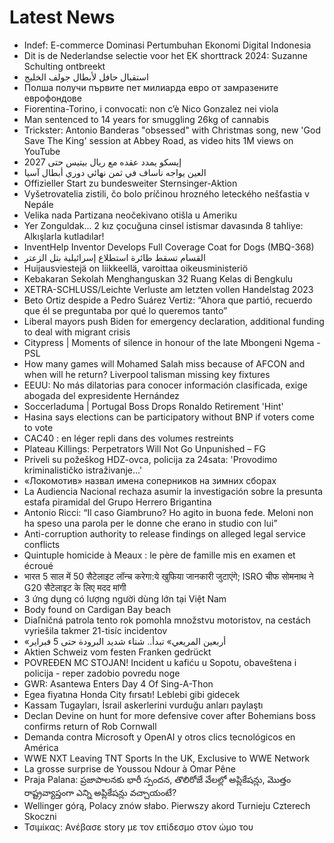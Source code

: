 # Latest News
-  Indef: E-commerce Dominasi Pertumbuhan Ekonomi Digital Indonesia
-  Dit is de Nederlandse selectie voor het EK shorttrack 2024: Suzanne Schulting ontbreekt
-  استقبال حافل لأبطال جولف الخليج
-  Полша получи първите пет милиарда евро от замразените еврофондове
-  Fiorentina-Torino, i convocati: non c’è Nico Gonzalez nei viola
-  Man sentenced to 14 years for smuggling 26kg of cannabis
-  Trickster: Antonio Banderas "obsessed" with Christmas song, new 'God Save The King' session at Abbey Road, as video hits 1M views on YouTube
-  إيسكو يمدد عقده مع ريال بيتيس حتى 2027
-  العين يواجه ناساف في ثمن نهائي دوري أبطال آسيا
-  Offizieller Start zu bundesweiter Sternsinger-Aktion
-  Vyšetrovatelia zistili, čo bolo príčinou hrozného leteckého nešťastia v Nepále
-  Velika nada Partizana neočekivano otišla u Ameriku
-  Yer Zonguldak... 2 kız çocuğuna cinsel istismar davasında 8 tahliye: Alkışlarla kutladılar!
-  InventHelp Inventor Develops Full Coverage Coat for Dogs (MBQ-368)
-  القسام تسقط طائرة استطلاع إسرائيلية بتل الزعتر
-  Huijausviestejä on liikkeellä, varoittaa oikeusministeriö
-  Kebakaran Sekolah Menghanguskan 32 Ruang Kelas di Bengkulu
-  XETRA-SCHLUSS/Leichte Verluste am letzten vollen Handelstag 2023
-  Beto Ortiz despide a Pedro Suárez Vertiz: “Ahora que partió, recuerdo que él se preguntaba por qué lo queremos tanto”
-  Liberal mayors push Biden for emergency declaration, additional funding to deal with migrant crisis
-  Citypress | Moments of silence in honour of the late Mbongeni Ngema - PSL
-  How many games will Mohamed Salah miss because of AFCON and when will he return? Liverpool talisman missing key fixtures
-  EEUU: No más dilatorias para conocer información clasificada, exige abogada del expresidente Hernández
-  Soccerladuma | Portugal Boss Drops Ronaldo Retirement 'Hint'
-  Hasina says elections can be participatory without BNP if voters come to vote
-  CAC40 : en léger repli dans des volumes restreints
-  Plateau Killings: Perpetrators Will Not Go Unpunished – FG
-  Priveli su požeškog HDZ-ovca, policija za 24sata: 'Provodimo kriminalističko istraživanje...'
-  «Локомотив» назвал имена соперников на зимних сборах
-  La Audiencia Nacional rechaza asumir la investigación sobre la presunta estafa piramidal del Grupo Herrero Brigantina
-  Antonio Ricci: “Il caso Giambruno? Ho agito in buona fede. Meloni non ha speso una parola per le donne che erano in studio con lui”
-  Anti-corruption authority to release findings on alleged legal service conflicts
-  Quintuple homicide à Meaux : le père de famille mis en examen et écroué
-  भारत 5 साल में 50 सैटेलाइट लॉन्च करेगा:ये खुफिया जानकारी जुटाएंगे; ISRO चीफ सोमनाथ ने G20 सैटेलाइट के लिए मदद मांगी
-  3 ứng dụng có lượng người dùng lớn tại Việt Nam
-  Body found on Cardigan Bay beach
-  Diaľničná patrola tento rok pomohla množstvu motoristov, na cestách vyriešila takmer 21-tisíc incidentov
-  «أربعين المريعي» تبدأ.. شتاء شديد البرودة حتى 5 فبراير
-  Aktien Schweiz vom festen Franken gedrückt
-  POVREĐEN MC STOJAN! Incident u kafiću u Sopotu, obaveštena i policija - reper zadobio povredu noge
-  GWR: Asantewa Enters Day 4 Of Sing-A-Thon
-  Egea fiyatına Honda City fırsatı! Leblebi gibi gidecek
-  Kassam Tugayları, İsrail askerlerini vurduğu anları paylaştı
-  Declan Devine on hunt for more defensive cover after Bohemians boss confirms return of Rob Cornwall
-  Demanda contra Microsoft y OpenAI y otros clics tecnológicos en América
-  WWE NXT Leaving TNT Sports In the UK, Exclusive to WWE Network
-  La grosse surprise de Youssou Ndour à Omar Pêne
-  Praja Palana: ప్ర‌జాపాల‌న‌కు భారీ స్పంద‌న, తొలిరోజే వేలల్లో అప్లికేష‌న్లు, మొత్తం రాష్ట్రవ్యాప్తంగా ఎన్ని అప్లికేష‌న్లు వ‌చ్చాయంటే?
-  Wellinger górą, Polacy znów słabo. Pierwszy akord Turnieju Czterech Skoczni
-  Τσιμίκας: Ανέβασε story με τον επίδεσμο στον ώμο του
